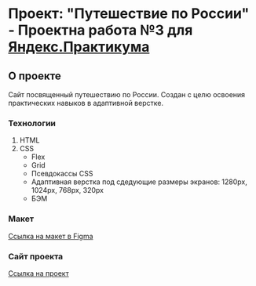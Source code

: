 # Проект: "Путешествие по России" - Проектна работа №3 для [Яндекс.Практикума](https://practicum.yandex.ru/)

## О проекте
Сайт посвященный путешествию по России. Создан с целю освоения практических навыков в адаптивной верстке.

### Технологии

1. HTML
2. CSS
	* Flex
	* Grid
	* Псевдокассы CSS
	* Адаптивная верстка под сдедующие размеры экранов: 1280рх, 1024рх, 768рх, 320рх
	* БЭМ

### Макет

[Ссылка на макет в Figma](https://www.figma.com/file/5S2WSbEFL6awjVWJ0NWL8Q/Sprint-3_-Russia-_-desktop-mobile?node-id=28503%3A0)

### Сайт проекта

[Ссылка на проект](https://alexbar0579.github.io/russian-travel/index.html)
